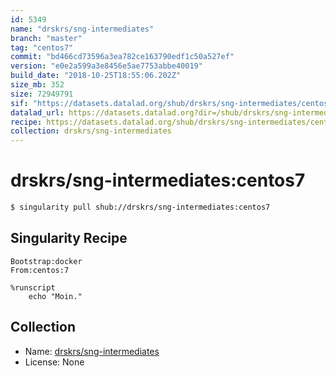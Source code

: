 ```yaml
---
id: 5349
name: "drskrs/sng-intermediates"
branch: "master"
tag: "centos7"
commit: "bd466cd73596a3ea782ce163790edf1c50a527ef"
version: "e0e2a599a3e8456e5ae7753abbe40019"
build_date: "2018-10-25T18:55:06.202Z"
size_mb: 352
size: 72949791
sif: "https://datasets.datalad.org/shub/drskrs/sng-intermediates/centos7/2018-10-25-bd466cd7-e0e2a599/e0e2a599a3e8456e5ae7753abbe40019.simg"
datalad_url: https://datasets.datalad.org?dir=/shub/drskrs/sng-intermediates/centos7/2018-10-25-bd466cd7-e0e2a599/
recipe: https://datasets.datalad.org/shub/drskrs/sng-intermediates/centos7/2018-10-25-bd466cd7-e0e2a599/Singularity
collection: drskrs/sng-intermediates
---
```


# drskrs/sng-intermediates:centos7

```bash
$ singularity pull shub://drskrs/sng-intermediates:centos7
```

## Singularity Recipe

```singularity
Bootstrap:docker
From:centos:7

%runscript
    echo "Moin."
```

## Collection

 - Name: [drskrs/sng-intermediates](https://github.com/drskrs/sng-intermediates)
 - License: None

